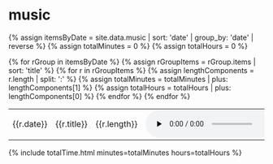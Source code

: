 # music
{% assign itemsByDate = site.data.music | sort: 'date' | group_by: 'date' | reverse %}
{% assign totalMinutes = 0 %}
{% assign totalHours = 0 %}

<table>
    {% for rGroup in itemsByDate %}
        {% assign rGroupItems = rGroup.items | sort: 'title' %}
        {% for r in rGroupItems %}
            {% assign lengthComponents = r.length | split: ':' %}
            {% assign totalMinutes = totalMinutes | plus: lengthComponents[1] %}
            {% assign totalHours = totalHours | plus: lengthComponents[0] %}
            <tr>
                <td>{{r.date}}</td>
                <td>
                    {{r.title}}
                </td>
                <td>
                    {{r.length}}
                </td>
                <td>
                    <audio src="{{site.url}}/recordings/{{r.path}}" controls controlsList="nodownload" preload="none" />
                </td>
            </tr>
        {% endfor %}
    {% endfor %}
</table>
{% include totalTime.html minutes=totalMinutes hours=totalHours %}
